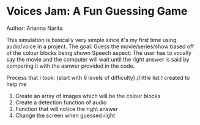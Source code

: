 # Voices Jam: A Fun Guessing Game

Author: Arianna Narita 

This simulation is basically very simple since it's my first time using audio/voice in a project.
The goal: Guess the movie/series/show based off of the colour blocks being shown 
Speech aspect: The user has to vocally say the movie and the computer will wait until the right answer is said by comparing it with the asnwer provided in the code.

Process that I took: (start with 6 levels of difficulty) //little list I created to help me
1. Create an array of images which will be the colour blocks 
2. Create a detection function of audio 
3. Function that will notice the right answer
4. Change the screen when guessed right